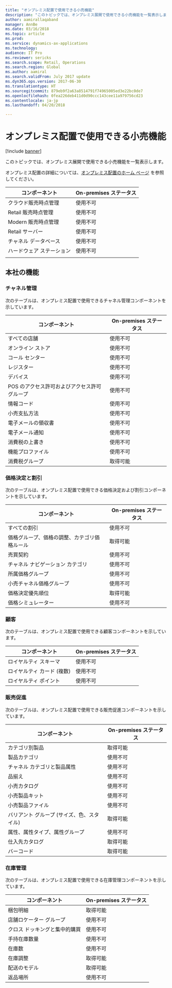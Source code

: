 ```yaml
---
title: "オンプレミス配置で使用できる小売機能"
description: "このトピックでは、オンプレミス展開で使用できる小売機能を一覧表示します。"
author: aamirallaqaband
manager: AnnBe
ms.date: 03/16/2018
ms.topic: article
ms.prod: 
ms.service: dynamics-ax-applications
ms.technology: 
audience: IT Pro
ms.reviewer: sericks
ms.search.scope: Retail, Operations
ms.search.region: Global
ms.author: aamiral
ms.search.validFrom: July 2017 update
ms.dyn365.ops.version: 2017-06-30
ms.translationtype: HT
ms.sourcegitcommit: 879eb9f2a63a8514791f74965005ed3e22bc0de7
ms.openlocfilehash: 0fea226deb411d0d90ccc143cee11a979756cd23
ms.contentlocale: ja-jp
ms.lasthandoff: 04/20/2018

---
```


# <a name="retail-capabilities-available-in-on-premises-deployments"></a>オンプレミス配置で使用できる小売機能

[!include [banner](../includes/banner.md)]

このトピックでは、オンプレミス展開で使用できる小売機能を一覧表示します。

オンプレミス配置の詳細については、[オンプレミス配置のホーム ページ](../dev-itpro/deployment/on-premises-deployment-landing-page.md) を参照してください。

| **コンポーネント**        | **On-premises ステータス** |
|----------------------|------------------------|
| クラウド販売時点管理  | 使用不可          |
| Retail 販売時点管理 | 使用不可          |
| Modern 販売時点管理 | 使用不可          |
| Retail サーバー        | 使用不可          |
| チャネル データベース     | 使用不可          |
| ハードウェア ステーション     | 使用不可          |
|                      |                        |

## <a name="head-office-capability"></a>本社の機能

### <a name="channel-management"></a>チャネル管理
次のテーブルは、オンプレミス配置で使用できるチャネル管理コンポーネントを示しています。

| **コンポーネント**                         | **On-premises ステータス** |
|---------------------------------------|------------------------|
| すべての店舗                            | 使用不可          |
| オンライン ストア                         | 使用不可          |
| コール センター                           | 使用不可          |
| レジスター                             | 使用不可          |
| デバイス                               | 使用不可          |
| POS のアクセス許可およびアクセス許可グループ | 使用不可          |
| 情報コード                            | 使用不可          |
| 小売支払方法                | 使用不可          |
| 電子メールの領収書                        | 使用不可          |
| 電子メール通知                   | 使用不可          |
| 消費税の上書き                   | 使用不可          |
| 機能プロファイル                | 使用不可          |
| 消費税グループ                      | 取得可能              |

### <a name="pricing-and-discounts"></a>価格決定と割引
次のテーブルは、オンプレミス配置で使用できる価格決定および割引コンポーネントを示しています。

| **コンポーネント**                                         | **On-premises ステータス** |
|-------------------------------------------------------|------------------------|
| すべての割引                                         | 使用不可          |
| 価格グループ、価格の調整、カテゴリ価格ルール | 取得可能              |
| 売買契約                                      | 使用不可          |
| チャネル ナビゲーション カテゴリ                           | 使用不可          |
| 所属価格グループ                              | 使用不可          |
| 小売チャネル価格グループ                           | 使用不可          |
| 価格決定優先順位                                    | 取得可能              |
| 価格シミュレーター                                       | 使用不可          |

### <a name="customer"></a>顧客
次のテーブルは、オンプレミス配置で使用できる顧客コンポーネントを示しています。

| **コンポーネント**   | **On-premises ステータス** |
|-----------------|------------------------|
| ロイヤルティ スキーマ | 使用不可          |
| ロイヤルティ カード (複数)   | 使用不可          |
| ロイヤルティ ポイント  | 使用不可          |

### <a name="merchandising"></a>販売促進
次のテーブルは、オンプレミス配置で使用できる販売促進コンポーネントを示しています。

| **コンポーネント**                               | **On-premises ステータス** |
|---------------------------------------------|------------------------|
| カテゴリ別製品                        | 取得可能              |
| 製品カテゴリ                          | 使用不可          |
| チャネル カテゴリと製品属性   | 使用不可          |
| 品揃え                                 | 使用不可          |
| 小売カタログ                             | 使用不可          |
| 小売製品キット                         | 使用不可          |
| 小売製品ファイル                        | 使用不可          |
| バリアント グループ (サイズ、色、スタイル)         | 取得可能              |
| 属性、属性タイプ、属性グループ | 使用不可          |
| 仕入先カタログ                             | 取得可能              |
| バーコード                                   | 取得可能              |

### <a name="inventory-management"></a>在庫管理
次のテーブルは、オンプレミス配置で使用できる在庫管理コンポーネントを示しています。

| **コンポーネント**                  | **On-premises ステータス** |
|--------------------------------|------------------------|
| 梱包明細                   | 取得可能              |
| 店舗ロケーター グループ           | 使用不可          |
| クロス ドッキングと集中的購買 | 使用不可          |
| 手持在庫数量                    | 使用不可          |
| 在庫数                   | 使用不可          |
| 在庫調整           | 取得可能              |
| 配送のモデル             | 取得可能              |
| 返品場所               | 使用不可          |


